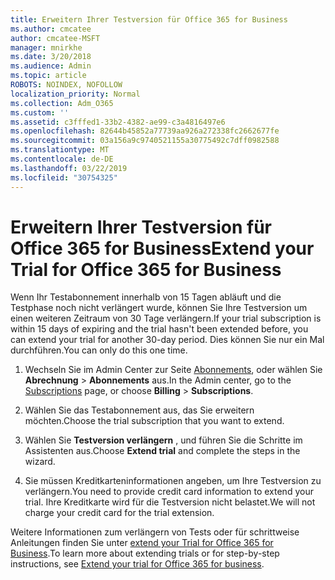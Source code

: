```yaml
---
title: Erweitern Ihrer Testversion für Office 365 for Business
ms.author: cmcatee
author: cmcatee-MSFT
manager: mnirkhe
ms.date: 3/20/2018
ms.audience: Admin
ms.topic: article
ROBOTS: NOINDEX, NOFOLLOW
localization_priority: Normal
ms.collection: Adm_O365
ms.custom: ''
ms.assetid: c3fffed1-33b2-4382-ae99-c3a4816497e6
ms.openlocfilehash: 82644b45852a77739aa926a272338fc2662677fe
ms.sourcegitcommit: 03a156a9c9740521155a30775492c7dff0982588
ms.translationtype: MT
ms.contentlocale: de-DE
ms.lasthandoff: 03/22/2019
ms.locfileid: "30754325"
---
```

# <a name="extend-your-trial-for-office-365-for-business"></a><span data-ttu-id="c8dae-102">Erweitern Ihrer Testversion für Office 365 for Business</span><span class="sxs-lookup"><span data-stu-id="c8dae-102">Extend your Trial for Office 365 for Business</span></span>

<span data-ttu-id="c8dae-103">Wenn Ihr Testabonnement innerhalb von 15 Tagen abläuft und die Testphase noch nicht verlängert wurde, können Sie Ihre Testversion um einen weiteren Zeitraum von 30 Tage verlängern.</span><span class="sxs-lookup"><span data-stu-id="c8dae-103">If your trial subscription is within 15 days of expiring and the trial hasn't been extended before, you can extend your trial for another 30-day period.</span></span> <span data-ttu-id="c8dae-104">Dies können Sie nur ein Mal durchführen.</span><span class="sxs-lookup"><span data-stu-id="c8dae-104">You can only do this one time.</span></span>
  
1. <span data-ttu-id="c8dae-105">Wechseln Sie im Admin Center zur Seite [Abonnements](https://go.microsoft.com/fwlink/p/?linkid=842054), oder wählen Sie **Abrechnung** \> **Abonnements** aus.</span><span class="sxs-lookup"><span data-stu-id="c8dae-105">In the Admin center, go to the [Subscriptions](https://go.microsoft.com/fwlink/p/?linkid=842054) page, or choose **Billing** \> **Subscriptions**.</span></span>
    
2. <span data-ttu-id="c8dae-106">Wählen Sie das Testabonnement aus, das Sie erweitern möchten.</span><span class="sxs-lookup"><span data-stu-id="c8dae-106">Choose the trial subscription that you want to extend.</span></span>
    
3. <span data-ttu-id="c8dae-107">Wählen Sie **Testversion verlängern** , und führen Sie die Schritte im Assistenten aus.</span><span class="sxs-lookup"><span data-stu-id="c8dae-107">Choose **Extend trial** and complete the steps in the wizard.</span></span> 
    
4. <span data-ttu-id="c8dae-108">Sie müssen Kreditkarteninformationen angeben, um Ihre Testversion zu verlängern.</span><span class="sxs-lookup"><span data-stu-id="c8dae-108">You need to provide credit card information to extend your trial.</span></span> <span data-ttu-id="c8dae-109">Ihre Kreditkarte wird für die Testversion nicht belastet.</span><span class="sxs-lookup"><span data-stu-id="c8dae-109">We will not charge your credit card for the trial extension.</span></span>
    
<span data-ttu-id="c8dae-110">Weitere Informationen zum verlängern von Tests oder für schrittweise Anleitungen finden Sie unter [extend your Trial for Office 365 for Business](https://support.office.com/article/75533195-f1f6-4c2c-8ceb-0b5597790d7b).</span><span class="sxs-lookup"><span data-stu-id="c8dae-110">To learn more about extending trials or for step-by-step instructions, see [Extend your trial for Office 365 for business](https://support.office.com/article/75533195-f1f6-4c2c-8ceb-0b5597790d7b).</span></span>
  


